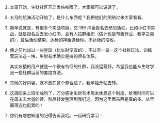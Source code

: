 1. 本周开始，生财社区开启发帖权限了。大家都可以说话了。

2. 五月的航海活动开始了，是什么东西呢？我把他们的图贴过来大家看看。

3. 简单说就是，有很多个实战项目，交 199 押金报名去参加活动，比如小红书实战，就是报名后去发小红书，会有人拉群组织（估计也是布置作业、教学之类的），最后活动结束，达标的押金退给你。不达标的没收。

4. 俺之前也加过一些星球（比生财便宜的），不过有一说一这个社群玩法、训练营玩法这一块，生财有术确实是搞的很有体系。

   其实炫猿的用户就是一个很有特征的社群，我没运营好。希望我也能从生财学到一些社群运营的套路方法。

5. 其他的好内容，就不放在这个整合贴了。我单独开帖去转。

6. 这周回来上班忙成狗了，万分感谢生财有术周末休息这个制度，给我时间可以在周末去大量的读、然后转发整理到我们这。因为这里面东西是真的多。从里面筛选也挺累的！

7. 你们有啥想知道的记得告诉我哈。一起研究学习！